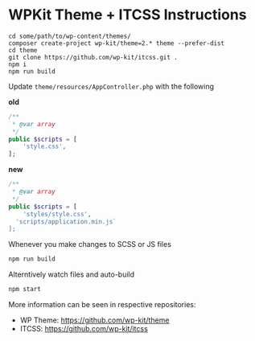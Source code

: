 # WPKit Theme + ITCSS Instructions

```base
cd some/path/to/wp-content/themes/
composer create-project wp-kit/theme=2.* theme --prefer-dist
cd theme
git clone https://github.com/wp-kit/itcss.git .
npm i
npm run build
```

Update `theme/resources/AppController.php` with the following

__old__
```php
/**
 * @var array
 */
public $scripts = [
	'style.css',
];
```

__new__
```php
/**
 * @var array
 */
public $scripts = [
	'styles/style.css',
  'scripts/application.min.js`
];
```

Whenever you make changes to SCSS or JS files

```bash
npm run build
```

Alterntively watch files and auto-build

```bash
npm start
```

More information can be seen in respective repositories:

* WP Theme: https://github.com/wp-kit/theme
* ITCSS: https://github.com/wp-kit/itcss
